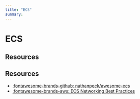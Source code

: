 ```yaml
---
title: "ECS"
summary:
---
```


ECS
===

Resources
---


Resources
---

- [:fontawesome-brands-github:
    nathanpeck/awesome-ecs][1]
- [:fontawesome-brands-aws: ECS Networking Best Practices][2]

<!-- Links -->
[1]: https://github.com/nathanpeck/awesome-ecs
[2]:
https://docs.aws.amazon.com/AmazonECS/latest/bestpracticesguide/networking-outbound.html

